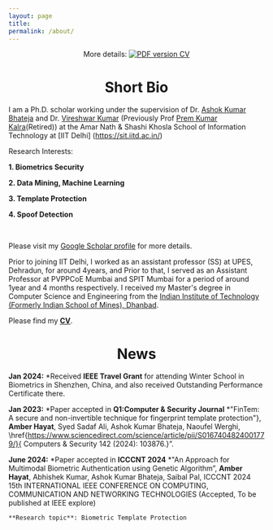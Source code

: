 ```yaml
---
layout: page
title: 
permalink: /about/
---
```


<p align="center">
    More details: 
    <a href="https://github.com/anjaliakg17/anjaliakg17.github.io/blob/master/AnjaliGuptaResume.pdf">
        <img alt="PDF version CV" src="https://img.shields.io/badge/Curriculum Vitae-PDF-blue.svg">
    </a>
</p>


# <center>Short Bio</center>

I am a Ph.D. scholar working under the supervision of Dr. [Ashok Kumar Bhateja](https://csia.iitd.ac.in/index.php/people/faculty) and Dr. [Vireshwar Kumar](https://www.cse.iitd.ernet.in/~viresh/) (Previously Prof [Prem Kumar Kalra](https://www.cse.iitd.ac.in/~pkalra/)(Retired)) at the Amar Nath & Shashi Khosla School of Information Technology  at [IIT Delhi] (https://sit.iitd.ac.in/)

Research Interests:

   **1. Biometrics Security**

   **2. Data Mining, Machine Learning**

   **3. Template Protection**
   
   **4. Spoof Detection**
 
 <br>
 
Please visit my [Google Scholar profile](https://scholar.google.com/citations?hl=en&user=yRhmVjoAAAAJ) for more details. 


Prior to joining IIT Delhi, I worked as an assistant professor (SS) at UPES, Dehradun, for around 4years, and Prior to that, I served as an Assistant Professor at PVPPCoE Mumbai and SPIT Mumbai for a period of around 1year and 4 months respectively. I received my Master's degree in Computer Science and Engineering from the [Indian Institute of Technology (Formerly Indian School of Mines), Dhanbad](https://www.iitism.ac.in/).

Please find my [**CV**](https://github.com/DHAmber/amber.github.io/blob/master/Amber_Hayat_REsume(2).pdf).

# <center>News</center>
**Jan 2024:**
*Received **IEEE Travel Grant**  for attending Winter School in Biometrics in Shenzhen, China, and also  received Outstanding Performance Certificate there.

**Jan 2023:**
*Paper accepted in **Q1:Computer & Security Journal**
*"FinTem: A secure and non-invertible technique for fingerprint template protection"}, **Amber Hayat**, Syed Sadaf Ali, Ashok Kumar Bhateja, Naoufel Werghi, \href{https://www.sciencedirect.com/science/article/pii/S0167404824001779/}{ Computers \& Security 142 (2024): 103876.}”.

**June 2024:**
*Paper accepted in **ICCCNT 2024**
*"An Approach for Multimodal Biometric Authentication using Genetic Algorithm”, **Amber Hayat**, Abhishek Kumar, Ashok Kumar Bhateja, Saibal Pal, ICCCNT 2024 15th INTERNATIONAL IEEE CONFERENCE ON COMPUTING, COMMUNICATION AND NETWORKING TECHNOLOGIES  (Accepted, To be published at IEEE explore)

    **Research topic**: Biometric Template Protection
